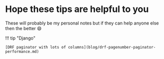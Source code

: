 # Hope these tips are helpful to you

These will probably be my personal notes but if they can help anyone else
then the better :smile:

!!! tip "Django"

    [DRF paginator with lots of columns](blog/drf-pagenumber-paginator-performance.md)
